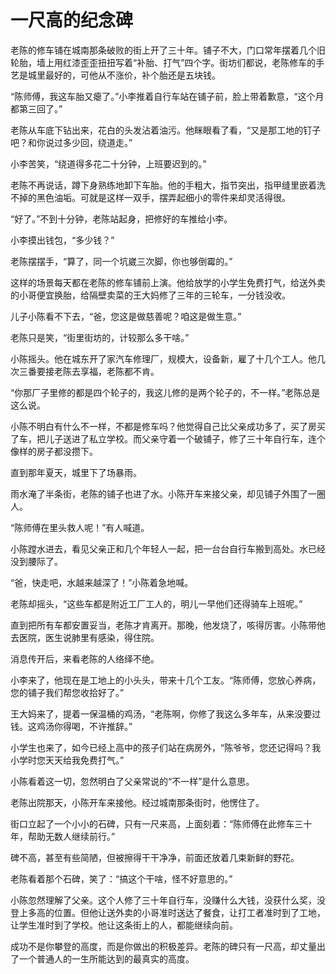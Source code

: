 # 一尺高的纪念碑

老陈的修车铺在城南那条破败的街上开了三十年。铺子不大，门口常年摆着几个旧轮胎，墙上用红漆歪歪扭扭写着“补胎、打气”四个字。街坊们都说，老陈修车的手艺是城里最好的，可他从不涨价，补个胎还是五块钱。

“陈师傅，我这车胎又瘪了。”小李推着自行车站在铺子前，脸上带着歉意，“这个月都第三回了。”

老陈从车底下钻出来，花白的头发沾着油污。他眯眼看了看，“又是那工地的钉子吧？和你说过多少回，绕道走。”

小李苦笑，“绕道得多花二十分钟，上班要迟到的。”

老陈不再说话，蹲下身熟练地卸下车胎。他的手粗大，指节突出，指甲缝里嵌着洗不掉的黑色油垢。可就是这样一双手，摆弄起细小的零件来却灵活得很。

“好了。”不到十分钟，老陈站起身，把修好的车推给小李。

小李摸出钱包，“多少钱？”

老陈摆摆手，“算了，同一个坑崴三次脚，你也够倒霉的。”

这样的场景每天都在老陈的修车铺前上演。他给放学的小学生免费打气，给送外卖的小哥便宜换胎，给隔壁卖菜的王大妈修了三年的三轮车，一分钱没收。

儿子小陈看不下去，“爸，您这是做慈善呢？咱这是做生意。”

老陈只是笑，“街里街坊的，计较那么多干啥。”

小陈摇头。他在城东开了家汽车修理厂，规模大，设备新，雇了十几个工人。他几次三番要接老陈去享福，老陈都不肯。

“你那厂子里修的都是四个轮子的，我这儿修的是两个轮子的，不一样。”老陈总是这么说。

小陈不明白有什么不一样，不都是修车吗？他觉得自己比父亲成功多了，买了房买了车，把儿子送进了私立学校。而父亲守着一个破铺子，修了三十年自行车，连个像样的房子都没攒下。

直到那年夏天，城里下了场暴雨。

雨水淹了半条街，老陈的铺子也进了水。小陈开车来接父亲，却见铺子外围了一圈人。

“陈师傅在里头救人呢！”有人喊道。

小陈蹚水进去，看见父亲正和几个年轻人一起，把一台台自行车搬到高处。水已经没到腰际了。

“爸，快走吧，水越来越深了！”小陈着急地喊。

老陈却摇头，“这些车都是附近工厂工人的，明儿一早他们还得骑车上班呢。”

直到把所有车都安置妥当，老陈才肯离开。那晚，他发烧了，咳得厉害。小陈带他去医院，医生说肺里有感染，得住院。

消息传开后，来看老陈的人络绎不绝。

小李来了，他现在是工地上的小头头，带来十几个工友。“陈师傅，您放心养病，您的铺子我们帮您收拾好了。”

王大妈来了，提着一保温桶的鸡汤，“老陈啊，你修了我这么多年车，从来没要过钱。这鸡汤你得喝，不许推辞。”

小学生也来了，如今已经上高中的孩子们站在病房外，“陈爷爷，您还记得吗？我小学时您天天给我免费打气。”

小陈看着这一切，忽然明白了父亲常说的“不一样”是什么意思。

老陈出院那天，小陈开车来接他。经过城南那条街时，他愣住了。

街口立起了一个小小的石碑，只有一尺来高，上面刻着：“陈师傅在此修车三十年，帮助无数人继续前行。”

碑不高，甚至有些简陋，但被擦得干干净净，前面还放着几束新鲜的野花。

老陈看着那个石碑，笑了：“搞这个干啥，怪不好意思的。”

小陈忽然理解了父亲。这个人修了三十年自行车，没赚什么大钱，没获什么奖，没登上多高的位置。但他让送外卖的小哥准时送达了餐食，让打工者准时到了工地，让学生准时到了学校。他让这条街上的人，都能继续向前。

成功不是你攀登的高度，而是你做出的积极差异。老陈的碑只有一尺高，却丈量出了一个普通人的一生所能达到的最真实的高度。